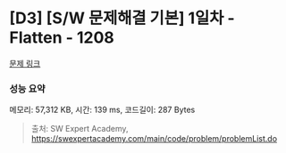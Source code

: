 # [D3] [S/W 문제해결 기본] 1일차 - Flatten - 1208 

[문제 링크](https://swexpertacademy.com/main/code/problem/problemDetail.do?contestProbId=AV139KOaABgCFAYh) 

### 성능 요약

메모리: 57,312 KB, 시간: 139 ms, 코드길이: 287 Bytes



> 출처: SW Expert Academy, https://swexpertacademy.com/main/code/problem/problemList.do